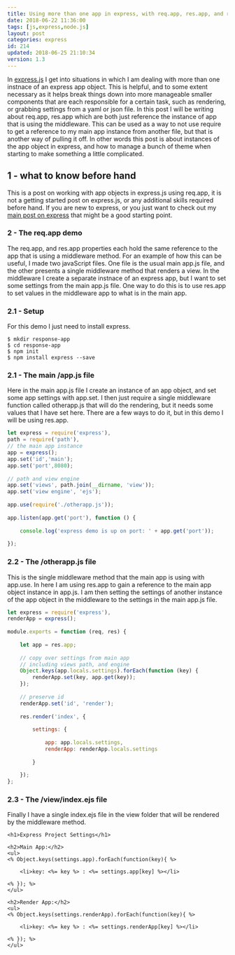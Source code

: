 ```yaml
---
title: Using more than one app in express, with req.app, res.app, and require
date: 2018-06-22 11:36:00
tags: [js,express,node.js]
layout: post
categories: express
id: 214
updated: 2018-06-25 21:10:34
version: 1.3
---
```


In [express.js](https://expressjs.com/) I get into situations in which I am dealing with more than one instnace of an express app object. This is helpful, and to some extent necessary as it helps break things down into more manageable smaller components that are each responsible for a certain task, such as rendering, or grabbing settings from a yaml or json file. In this post I will be writing about req.app, res.app which are both just reference the instance of app that is using the middleware. This can be used as a way to not use require to get a reference to my main app instance from another file, but that is another way of pulling it off. In other words this post is about instances of the app object in express, and how to manage a bunch of theme when starting to make something a little complicated.

<!-- more -->

## 1 - what to know before hand

This is a post on working with app objects in express.js using req.app, it is not a getting started post on express.js, or any additional skills required before hand. If you are new to express, or you just want to check out my [main post on express](/2018/06/12/express/) that might be a good starting point.

### 2 - The req.app demo

The req.app, and res.app properties each hold the same reference to the app that is using a middleware method. For an example of how this can be useful, I made two javaScript files. One file is the usual main app.js file, and the other presents a single middleware method that renders a view. In the middleware I create a separate instnace of an express app, but I want to set some settings from the main app.js file. One way to do this is to use res.app to set values in the middleware app to what is in the main app.

### 2.1 - Setup

For this demo I just need to install express.

```
$ mkdir response-app
$ cd response-app
$ npm init
$ npm install express --save
```

### 2.1 - The main /app.js file

Here in the main app.js file I create an instance of an app object, and set some app settings with app.set. I then just require a single middleware function called otherapp.js that will do the rendering, but it needs some values that I have set here. There are a few ways to do it, but in this demo I will be using res.app.

```js
let express = require('express'),
path = require('path'),
// the main app instance
app = express();
app.set('id','main');
app.set('port',8080);
 
// path and view engine
app.set('views', path.join(__dirname, 'view'));
app.set('view engine', 'ejs');
 
app.use(require('./otherapp.js'));
 
app.listen(app.get('port'), function () {
 
    console.log('express demo is up on port: ' + app.get('port'));
 
});
```

### 2.2 - The /otherapp.js file

This is the single middleware method that the main app is using with app.use. In here I am using res.app to gain a reference to the main app object instance in app.js. I am then setting the settings of another instance of the app object in the middleware to the settings in the main app.js file.

```js
let express = require('express'),
renderApp = express();
 
module.exports = function (req, res) {
 
    let app = res.app;
 
    // copy over settings from main app
    // including views path, and engine
    Object.keys(app.locals.settings).forEach(function (key) {
        renderApp.set(key, app.get(key));
    });
 
    // preserve id
    renderApp.set('id', 'render');
 
    res.render('index', {
 
        settings: {
 
            app: app.locals.settings,
            renderApp: renderApp.locals.settings
 
        }
 
    });
};
```

### 2.3 - The /view/index.ejs file

Finally I have a single index.ejs file in the view folder that will be rendered by the middleware method.

```
<h1>Express Project Settings</h1>
 
<h2>Main App:</h2>
<ul>
<% Object.keys(settings.app).forEach(function(key){ %>
 
    <li>key: <%= key %> : <%= settings.app[key] %></li>
 
<% }); %>
</ul>
 
<h2>Render App:</h2>
<ul>
<% Object.keys(settings.renderApp).forEach(function(key){ %>
 
    <li>key: <%= key %> : <%= settings.renderApp[key] %></li>
 
<% }); %>
</ul>
```